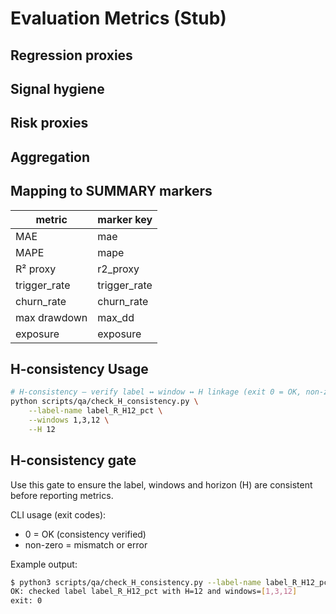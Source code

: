 # Evaluation Metrics (Stub)

## Regression proxies

## Signal hygiene

## Risk proxies

## Aggregation

## Mapping to SUMMARY markers
| metric         | marker key         |
|----------------|-------------------|
| MAE            | mae               |
| MAPE           | mape              |
| R² proxy       | r2_proxy          |
| trigger_rate   | trigger_rate      |
| churn_rate     | churn_rate        |
| max drawdown   | max_dd            |
| exposure       | exposure          |

## H-consistency Usage
```bash
# H-consistency — verify label ↔ window ↔ H linkage (exit 0 = OK, non-zero = mismatch)
python scripts/qa/check_H_consistency.py \
	--label-name label_R_H12_pct \
	--windows 1,3,12 \
	--H 12
```

## H-consistency gate
Use this gate to ensure the label, windows and horizon (H) are consistent before reporting metrics.

CLI usage (exit codes):
- 0 = OK (consistency verified)
- non-zero = mismatch or error

Example output:
```bash
$ python3 scripts/qa/check_H_consistency.py --label-name label_R_H12_pct --windows 1,3,12 --H 12
OK: checked label label_R_H12_pct with H=12 and windows=[1,3,12]
exit: 0
```
